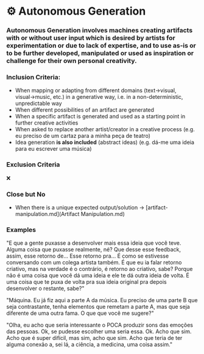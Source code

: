 # ⚙ Autonomous Generation

### Autonomous Generation involves machines creating artifacts with or without user input which is desired by artists for experimentation or due to lack of expertise, and to use as-is or to be further developed, manipulated or used as inspiration or challenge for their own personal creativity.

### Inclusion Criteria:

* When mapping or adapting from different domains (text→visual, visual→music, etc.) in a generative way, i.e. in a non-deterministic, unpredictable way
* When different possibilities of an artifact are generated
* When a specific artifact is generated and used as a starting point in further creative activities
* When asked to replace another artist/creator in a creative process (e.g. eu preciso de um cartaz para a minha peça de teatro)
* Idea generation **is also included** (abstract ideas) (e.g. dá-me uma ideia para eu escrever uma música)

### Exclusion Criteria

❌

### Close but No

* When there is a unique expected output/solution → [artifact-manipulation.md](Artifact Manipulation.md)

### Examples

"E que a gente puxasse a desenvolver mais essa ideia que você teve. Alguma coisa que puxasse realmente, né? Que desse esse feedback, assim, esse retorno de... Esse retorno pra... É como se estivesse conversando com um colega artista também. É que eu ia falar retorno criativo, mas na verdade é o contrário, é retorno ao criativo, sabe? Porque não é uma coisa que você dá uma ideia e ele te dá outra ideia de volta. É uma coisa que te puxa de volta pra sua ideia original pra depois desenvolver o restante, sabe?"

"Máquina. Eu já fiz aqui a parte A da música. Eu preciso de uma parte B que seja contrastante, tenha elementos que remetam a parte A, mas que seja diferente de uma outra fama. O que que você me sugere?"

"Olha, eu acho que seria interessante o POCA produzir sons das emoções das pessoas. Ok, se pudesse escolher uma seria essa. Ok. Acho que sim. Acho que é super difícil, mas sim, acho que sim. Acho que teria de ter alguma conexão a, sei lá, a ciência, a medicina, uma coisa assim."
